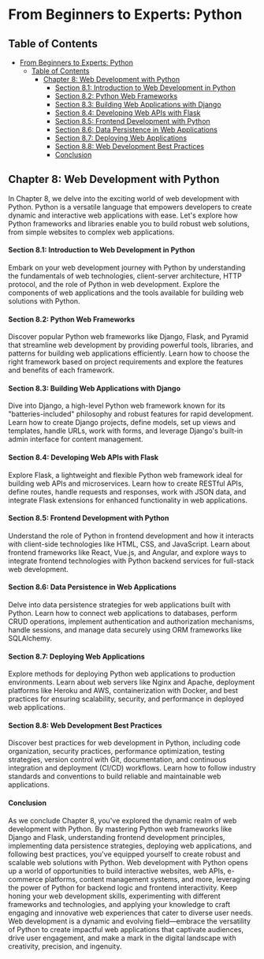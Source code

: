 # From Beginners to Experts: Python

## Table of Contents

- [From Beginners to Experts: Python](#from-beginners-to-experts-python)
  - [Table of Contents](#table-of-contents)
    - [Chapter 8: Web Development with Python](#chapter-8-web-development-with-python)
      - [Section 8.1: Introduction to Web Development in Python](#section-81-introduction-to-web-development-in-python)
      - [Section 8.2: Python Web Frameworks](#section-82-python-web-frameworks)
      - [Section 8.3: Building Web Applications with Django](#section-83-building-web-applications-with-django)
      - [Section 8.4: Developing Web APIs with Flask](#section-84-developing-web-apis-with-flask)
      - [Section 8.5: Frontend Development with Python](#section-85-frontend-development-with-python)
      - [Section 8.6: Data Persistence in Web Applications](#section-86-data-persistence-in-web-applications)
      - [Section 8.7: Deploying Web Applications](#section-87-deploying-web-applications)
      - [Section 8.8: Web Development Best Practices](#section-88-web-development-best-practices)
      - [Conclusion](#conclusion)

## Chapter 8: Web Development with Python

In Chapter 8, we delve into the exciting world of web development with Python. Python is a versatile language that empowers developers to create dynamic and interactive web applications with ease. Let's explore how Python frameworks and libraries enable you to build robust web solutions, from simple websites to complex web applications.

#### Section 8.1: Introduction to Web Development in Python

Embark on your web development journey with Python by understanding the fundamentals of web technologies, client-server architecture, HTTP protocol, and the role of Python in web development. Explore the components of web applications and the tools available for building web solutions with Python.

#### Section 8.2: Python Web Frameworks

Discover popular Python web frameworks like Django, Flask, and Pyramid that streamline web development by providing powerful tools, libraries, and patterns for building web applications efficiently. Learn how to choose the right framework based on project requirements and explore the features and benefits of each framework.

#### Section 8.3: Building Web Applications with Django

Dive into Django, a high-level Python web framework known for its "batteries-included" philosophy and robust features for rapid development. Learn how to create Django projects, define models, set up views and templates, handle URLs, work with forms, and leverage Django's built-in admin interface for content management.

#### Section 8.4: Developing Web APIs with Flask

Explore Flask, a lightweight and flexible Python web framework ideal for building web APIs and microservices. Learn how to create RESTful APIs, define routes, handle requests and responses, work with JSON data, and integrate Flask extensions for enhanced functionality in web applications.

#### Section 8.5: Frontend Development with Python

Understand the role of Python in frontend development and how it interacts with client-side technologies like HTML, CSS, and JavaScript. Learn about frontend frameworks like React, Vue.js, and Angular, and explore ways to integrate frontend technologies with Python backend services for full-stack web development.

#### Section 8.6: Data Persistence in Web Applications

Delve into data persistence strategies for web applications built with Python. Learn how to connect web applications to databases, perform CRUD operations, implement authentication and authorization mechanisms, handle sessions, and manage data securely using ORM frameworks like SQLAlchemy.

#### Section 8.7: Deploying Web Applications

Explore methods for deploying Python web applications to production environments. Learn about web servers like Nginx and Apache, deployment platforms like Heroku and AWS, containerization with Docker, and best practices for ensuring scalability, security, and performance in deployed web applications.

#### Section 8.8: Web Development Best Practices

Discover best practices for web development in Python, including code organization, security practices, performance optimization, testing strategies, version control with Git, documentation, and continuous integration and deployment (CI/CD) workflows. Learn how to follow industry standards and conventions to build reliable and maintainable web applications.

#### Conclusion

As we conclude Chapter 8, you've explored the dynamic realm of web development with Python. By mastering Python web frameworks like Django and Flask, understanding frontend development principles, implementing data persistence strategies, deploying web applications, and following best practices, you've equipped yourself to create robust and scalable web solutions with Python. Web development with Python opens up a world of opportunities to build interactive websites, web APIs, e-commerce platforms, content management systems, and more, leveraging the power of Python for backend logic and frontend interactivity. Keep honing your web development skills, experimenting with different frameworks and technologies, and applying your knowledge to craft engaging and innovative web experiences that cater to diverse user needs. Web development is a dynamic and evolving field—embrace the versatility of Python to create impactful web applications that captivate audiences, drive user engagement, and make a mark in the digital landscape with creativity, precision, and ingenuity.